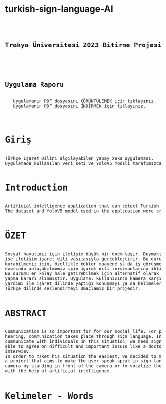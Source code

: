 # turkish-sign-language-AI

<pre>
  <h2>
Trakya Üniversitesi 2023 Bitirme Projesi
  </h2>
 <h2>Uygulama Raporu</h2> 
  <a href="https://github.com/canerakinn/turkish-sign-language-AI/blob/master/turkish-sign-language-AI.pdf"> Uygulamanın PDF dosyasını GÖRÜNTÜLEMEK için tıklayınız.</a>
  <a href="https://github.com/canerakinn/turkish-sign-language-AI/raw/master/turkish-sign-language-AI.pdf"> Uygulamanın PDF dosyasını İNDİRMEK için tıklayınız.</a>
  
</pre>

<pre>
 <h1>Giriş</h1>
Türkçe İşaret Dilini algılayabilen yapay zeka uygulaması. 
Uygulamada kullanılan veri seti ve YoloV5 modeli tarafımızca oluşturulmuştur.
  <h1>Introduction</h1>
Artificial intelligence application that can detect Turkish Sign Language.
The dataset and YoloV5 model used in the application were created by us. 
  
<h1>ÖZET</h1>
Sosyal hayatımız için iletişim büyük bir önem taşır. Duymakta zorluk çeken insanlar için 
ise iletişim işaret dili vasıtasıyla gerçekleştirir. Bu durumda olan bireyler ile iletişim 
kurabilmemiz için, özellikle doktor muayene ya da iş görüşme gibi zor ve önemli konular 
üzerinde anlaşabilmemiz için işaret dili tercümanlarına ihtiyaç duyulur.
Bu durumu en kolay hale getirebilmek için alternatif olarak bir tercüme uygulaması 
yapma kararı alınmıştır. Uygulama; kullanıcının kamera karşısına geçerek kamera 
yardımı ile işaret dilinde yaptığı konuşmayı ya da kelimeleri yapay zekâ yardımı ile 
Türkçe dilinde seslendirmeyi amaçlamış bir projedir.

<h1>ABSTRACT</h1>
Communication is so important for for our social life. For people who have difficulty 
hearing, communication takes place through sign language. In order for us to 
communicate with individuals in this situation, we need sign language interpreters to be 
able to agree on difficult and important issues like a doctor’s examination or a job 
interwiev.
In order to maket his situation the easiest, we decided to make a translation application is 
a project that aims to make the user speak speak in sign language with the help of the 
camera by standing in front of the camera or to vocalize the words in Turkish language 
with the help of artificial intelligence

<h1>Kelimeler - Words</h1>

<pre>
